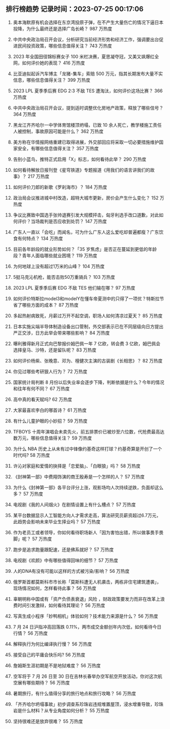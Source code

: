 
## 排行榜趋势 记录时间：2023-07-25 00:17:06
  
  1. 奥本海默原有机会选择在东京湾投原子弹，在不产生大量伤亡的情况下逼日本投降，为什么最终还是选择广岛长崎？ 987 万热度
    
  2. 中共中央政治局召开会议，分析研究当前经济形势和经济工作，强调要出台促进民间投资政策，哪些信息值得关注？ 743 万热度
    
  3. 2023 年全国田径锦标赛女子 100 米栏决赛，夏思凝夺冠，又美又飒爆红全网，如何评价她的表现？ 416 万热度
    
  4. 比亚迪拟起诉汽车博主「龙猪-集车」索赔 500 万元，指其长期发布大量不实信息，哪些信息值得关注？ 399 万热度
    
  5. 2023 LPL 夏季季后赛 EDG 2:3 不敌 TES 遭淘汰，如何评价这场比赛？ 366 万热度
    
  6. 中共中央政治局召开会议，提到适时调整优化房地产政策，释放了哪些信号？ 364 万热度
    
  7. 黑龙江齐齐哈尔一中学体育馆楼顶坍塌，已致 10 余人死亡，教学楼施工责任人被控制，事故原因可能是什么？ 362 万热度
    
  8. 美方称在华情报网络重建已取得进展，外交部回应将采取一切必要措施维护国家安全，有哪些信息值得关注？ 357 万热度
    
  9. 告别小蓝鸟，推特正式启用「X」标志，如何看待此举？ 290 万热度
    
  10. 如何看待解放日报刊登《星穹铁道》专题报道《用我们的语言讲我们的故事》？ 217 万热度
    
  11. 如何评价刀郎的新歌《罗刹海市》？ 184 万热度
    
  12. 政治局会议推进城中村改造，超特大城市更新，房价会产生什么变化？ 152 万热度
    
  13. 争议比赛致中国选手张帅退赛引发大规模抨击，匈牙利选手改口道歉，对此如何评价？当场裁判是否应收到处罚？ 147 万热度
    
  14. 广东人一直以「会吃」而闻名，可为什么广东人这么爱吃却普遍都瘦？广东饮食有何特点？ 134 万热度
    
  15. 目前各年龄段的就业形势如何？「35 岁焦虑」是否正在蔓延到更低的年龄段？青年人面临哪些就业困境？ 119 万热度
    
  16. 为何地球上没有超过1万米的山峰？ 104 万热度
    
  17. 5挺马克沁机枪，能否击败50万重骑兵？ 103 万热度
    
  18. 2023 LPL 夏季季后赛 EDG 不敌 TES 他们输在哪？ 97 万热度
    
  19. 如何评价特斯拉model3和modelY在懂车帝夏测中的只得了一项优？特斯拉节省了哪些方面的成本？ 87 万热度
    
  20. 多起热射病致死，月薪过万开不起空调，职场人如何清凉过夏天？ 85 万热度
    
  21. 日本实施尖端半导体制造设备出口管制，外交部表示已在不同层级向日方提出严正交涉，日方此举会带来哪些影响？ 84 万热度
    
  22. 曝利雅得新月正式向巴黎报价姆巴佩一年 7 亿欧，转会费 3 亿欧，姆巴佩会选择皇马、沙特，还是留队呢？ 83 万热度
    
  23. 如何评价杨紫、张晚意、邓为、檀健次主演的古装剧《长相思》？ 82 万热度
    
  24. 你见过哪些考研狠人行为？ 72 万热度
    
  25. 国家统计局判断 8 月份以后失业率会逐步下降，判断依据是什么？今年的情况和往年有何不同？ 67 万热度
    
  26. 高中真的看天赋吗? 62 万热度
    
  27. 大家最喜欢李白的哪首诗？ 61 万热度
    
  28. 有什么儿童护眼的小妙招？ 59 万热度
    
  29. TFBOYS 十周年演唱会未卖先火，前五排票价已被炒至六位数，代抢费最高达数万元，哪些信息值得关注？ 59 万热度
    
  30. 为什么 NBA 历史上从未有过中锋像约基奇这样打球？约基奇算是开创了一个时代吗? 58 万热度
    
  31. 许沁对家庭和爱情的抉择是「恋爱脑」、「白眼狼」吗？ 58 万热度
    
  32. 《封神第一部》中费翔饰演的商王殷寿是一个怎样的人？ 57 万热度
    
  33. 为什么《封神第一部》各平台评分上涨，观影场均人次持续逆跌，负面却这么多？ 57 万热度
    
  34. 电视剧《我的人间烟火》在剧情设置上有什么槽点？ 57 万热度
    
  35. 某平台数据显示人工智能方向人才需求走高，算法研究员薪资超过6.7万元，此趋势会影响未来毕业生择业吗？ 57 万热度
    
  36. 作为老员工或者领导，你如何看待职场新人「因为害怕出错，所以做事畏手畏脚」呢？ 57 万热度
    
  37. 跑步是追求跑量跟配速，还是佛系就好？ 57 万热度
    
  38. 电视剧《欢颜》中有哪些值得回味的细节？ 57 万热度
    
  39. 人的DNA有没有可能以这样的方式被污染/影响？ 56 万热度
    
  40. 俄罗斯首都莫斯科市市长称「莫斯科遭无人机袭击，两栋非住宅建筑遭袭」，现场情况如何，怎样看待此事？ 56 万热度
    
  41. 辜朝明称中国或有「资产负债表衰退」风险 ，财政政策要发力而非在改革上浪费时间引发激辩，如何看待其理论？ 56 万热度
    
  42. 写真生成小程序「妙鸭相机」体验如何？技术能力来源是什么？ 56 万热度
    
  43. 7 月 24 日沪指冲高回落跌 0.11%，两市成交金额创年内次低，如何看待今日行情？ 56 万热度
    
  44. 解释执行为何比编译执行慢？ 56 万热度
    
  45. 接受自己的平庸会快乐吗? 56 万热度
    
  46. 詹姆斯生涯初期是不是地狱难度？ 56 万热度
    
  47. 空军将于 7 月 26 日至 30 日在吉林长春举办空军航空开放活动，你对这次航空展有哪些期待？ 56 万热度
    
  48. 暑期旅行，有什么值得分享的旅行地点和旅行攻略？ 56 万热度
    
  49. 「齐齐哈尔坍塌事故」初步调查系珍珠岩违规堆置屋顶，浸水增重导致，珍珠岩是什么材料？从专业角度如何分析？ 55 万热度
    
  50. 坚持很难还是放弃很难？ 55 万热度
    